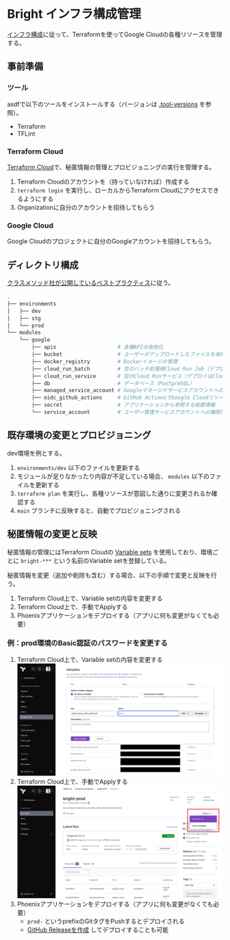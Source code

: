 # Bright インフラ構成管理

[インフラ構成](../docs/infrastructure.md)に従って、Terraformを使ってGoogle Cloudの各種リソースを管理する。

## 事前準備

### ツール

asdfで以下のツールをインストールする（バージョンは [.tool-versions](./.tool-versions) を参照）。

- Terraform
- TFLint

### Terraform Cloud

[Terraform Cloud](https://app.terraform.io/public/signup/account?product_intent=terraform)で、秘匿情報の管理とプロビジョニングの実行を管理する。

1. Terraform Cloudのアカウントを（持っていなければ）作成する
2. `terraform login` を実行し、ローカルからTerraform Cloudにアクセスできるようにする
3. Organizationに自分のアカウントを招待してもらう

### Google Cloud

Google Cloudのプロジェクトに自分のGoogleアカウントを招待してもらう。

## ディレクトリ構成

[クラスメソッド社が公開しているベストプラクティス](https://dev.classmethod.jp/articles/terraform-bset-practice-jp/)に従う。

```bash
.
├── environments
│   ├── dev
│   ├── stg
│   └── prod
└── modules
    └── google
        ├── apis                    # 各種APIの有効化
        ├── bucket                  # ユーザーがアップロードしたファイルを保存するGCSバケット
        ├── docker_registry         # Dockerイメージの管理
        ├── cloud_run_batch         # 空のバッチ処理用Cloud Run Job（デプロイはCloud Buildで実行）
        ├── cloud_run_service       # 空のCloud Runサービス（デプロイはCloud Buildで実行）
        ├── db                      # データベース（PostgreSQL）
        ├── managed_service_account # Googleマネージドサービスアカウントへの権限付与
        ├── oidc_github_actions     # GitHub ActionsでGoogle CloudリソースにアクセスできるようにするためのOIDC設定
        ├── secret                  # アプリケーションから参照する秘匿情報
        └── service_account         # ユーザー管理サービスアカウントへの権限付与
```

## 既存環境の変更とプロビジョニング

dev環境を例とする。

1. `environments/dev` 以下のファイルを更新する
2. モジュールが足りなかったり内容が不足している場合、 `modules` 以下のファイルを更新する
3. `terraform plan` を実行し、各種リソースが意図した通りに変更されるか確認する
4. `main` ブランチに反映すると、自動でプロビジョニングされる

## 秘匿情報の変更と反映

秘匿情報の管理にはTerraform Cloudの [Variable sets](https://app.terraform.io/app/bright-org/settings/varsets) を使用しており、環境ごとに `bright-***` という名前のVariable setを登録している。

秘匿情報を変更（追加や削除も含む）する場合、以下の手順で変更と反映を行う。

1. Terraform Cloud上で、Variable setの内容を変更する
2. Terraform Cloud上で、手動でApplyする
3. Phoenixアプリケーションをデプロイする（アプリに何も変更がなくても必要）

### 例：prod環境のBasic認証のパスワードを変更する

1. Terraform Cloud上で、Variable setの内容を変更する
    ![](./images/variable_sets.png)
2. Terraform Cloud上で、手動でApplyする
    ![](./images/apply.png)
3. Phoenixアプリケーションをデプロイする（アプリに何も変更がなくても必要）
    - `prod-` というprefixのGitタグをPushするとデプロイされる
    - [GitHub Releaseを作成](https://github.com/bright-org/bright/releases/tag/release-sample) してデプロイすることも可能
